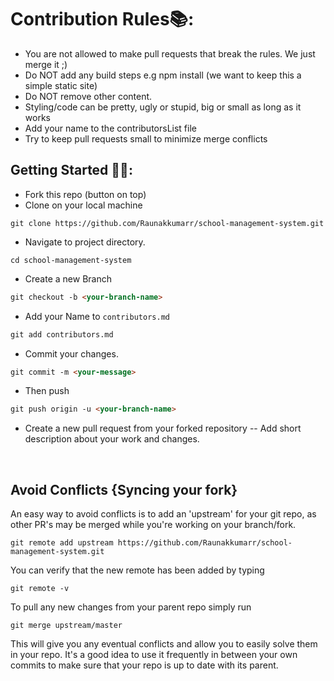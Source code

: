 
# Contribution Rules📚:

- You are not allowed to make pull requests that break the rules. We just merge it ;)
- Do NOT add any build steps e.g npm install (we want to keep this a simple static site)
- Do NOT remove other content.
- Styling/code can be pretty, ugly or stupid, big or small as long as it works
- Add your name to the contributorsList file
- Try to keep pull requests small to minimize merge conflicts


## Getting Started 🤩🤗:

- Fork this repo (button on top)
- Clone on your local machine

```terminal
git clone https://github.com/Raunakkumarr/school-management-system.git
```
- Navigate to project directory.
```terminal
cd school-management-system
```

- Create a new Branch

```markdown
git checkout -b <your-branch-name>
```
- Add your Name to `contributors.md`
```markdown
git add contributors.md
```
- Commit your changes.

```markdown
git commit -m <your-message>
```
- Then push 
```markdown
git push origin -u <your-branch-name>
```


- Create a new pull request from your forked repository -- Add short description about your work and changes.

<br>

## Avoid Conflicts {Syncing your fork}

An easy way to avoid conflicts is to add an 'upstream' for your git repo, as other PR's may be merged while you're working on your branch/fork.   

```terminal
git remote add upstream https://github.com/Raunakkumarr/school-management-system.git
```

You can verify that the new remote has been added by typing
```terminal
git remote -v
```

To pull any new changes from your parent repo simply run
```terminal
git merge upstream/master
```

This will give you any eventual conflicts and allow you to easily solve them in your repo. It's a good idea to use it frequently in between your own commits to make sure that your repo is up to date with its parent.
